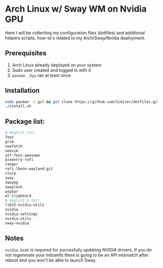 # Arch Linux w/ Sway WM on Nvidia GPU

Here I will be collecting my configuration files (dotfiles) and additional helpers scripts, how-to's related to my Arch/Sway/Nvidia deployment.

## Prerequisites

1. Arch Linux already deployed on your system
2. Sudo user created and logged in with it
3. `pacman -Syu` ran at least once

## Installation

```sh
sudo pacman -S git && git clone https://github.com/Sidicer/dotfiles.git && cd dotfiles
./install.sh
```

## Package list:

```sh
# pkglist.txt:
foot
grim
neofetch
neovim
otf-font-awesome
pinentry-rofi
ranger
rofi-lbonn-wayland-git
slurp
sway
swaybg
swaylock
waybar
wl-clipboard
# pkglist_n.txt:
lib32-nvidia-utils
nvidia
nvidia-settings
nvidia-utils
sway-nvidia
```

## Notes

`nvidia.hook` is required for succesfully updating NVIDIA drivers. If you do not regenerate your initramfs there is going to be an API mismatch after reboot and you won't be able to launch Sway.
